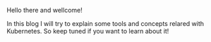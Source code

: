 Hello there and wellcome!

In this blog I will try to explain some tools and concepts relared with Kubernetes. So keep tuned if you want to learn about it!
